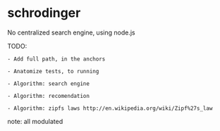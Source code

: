 schrodinger
===========

No centralized search engine, using node.js

TODO:
    
    - Add full path, in the anchors
    
    - Anatomize tests, to running
    
    - Algorithm: search engine
    
    - Algorithm: recomendation 
    
    - Algorithm: zipfs laws http://en.wikipedia.org/wiki/Zipf%27s_law

note: all modulated
